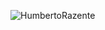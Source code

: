 ![HumbertoRazente](https://github.com/user-attachments/assets/bb614740-571f-4f5a-a726-d267dcb774cd)
